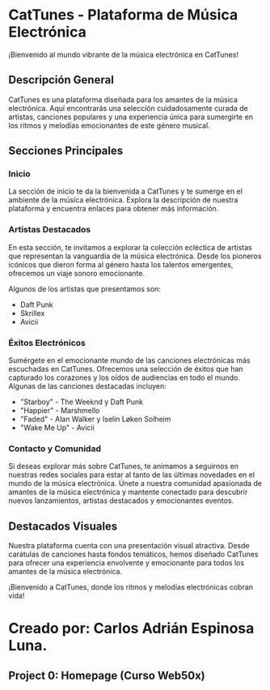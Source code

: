 # CatTunes - Plataforma de Música Electrónica

¡Bienvenido al mundo vibrante de la música electrónica en CatTunes! 

## Descripción General

CatTunes es una plataforma diseñada para los amantes de la música electrónica. Aquí encontrarás una selección cuidadosamente curada de artistas, canciones populares y una experiencia única para sumergirte en los ritmos y melodías emocionantes de este género musical.

## Secciones Principales

### Inicio

La sección de inicio te da la bienvenida a CatTunes y te sumerge en el ambiente de la música electrónica. Explora la descripción de nuestra plataforma y encuentra enlaces para obtener más información.

### Artistas Destacados

En esta sección, te invitamos a explorar la colección ecléctica de artistas que representan la vanguardia de la música electrónica. Desde los pioneros icónicos que dieron forma al género hasta los talentos emergentes, ofrecemos un viaje sonoro emocionante.

Algunos de los artistas que presentamos son:

- Daft Punk
- Skrillex
- Avicii

### Éxitos Electrónicos

Sumérgete en el emocionante mundo de las canciones electrónicas más escuchadas en CatTunes. Ofrecemos una selección de éxitos que han capturado los corazones y los oídos de audiencias en todo el mundo. Algunas de las canciones destacadas incluyen:

- "Starboy" - The Weeknd y Daft Punk
- "Happier" - Marshmello
- "Faded" - Alan Walker y Iselin Løken Solheim
- "Wake Me Up" - Avicii

### Contacto y Comunidad

Si deseas explorar más sobre CatTunes, te animamos a seguirnos en nuestras redes sociales para estar al tanto de las últimas novedades en el mundo de la música electrónica. Únete a nuestra comunidad apasionada de amantes de la música electrónica y mantente conectado para descubrir nuevos lanzamientos, artistas destacados y emocionantes eventos.

## Destacados Visuales

Nuestra plataforma cuenta con una presentación visual atractiva. Desde carátulas de canciones hasta fondos temáticos, hemos diseñado CatTunes para ofrecer una experiencia envolvente y emocionante para todos los amantes de la música electrónica.

¡Bienvenido a CatTunes, donde los ritmos y melodías electrónicas cobran vida!

# Creado por: Carlos Adrián Espinosa Luna.
## Project 0: Homepage (Curso Web50x)